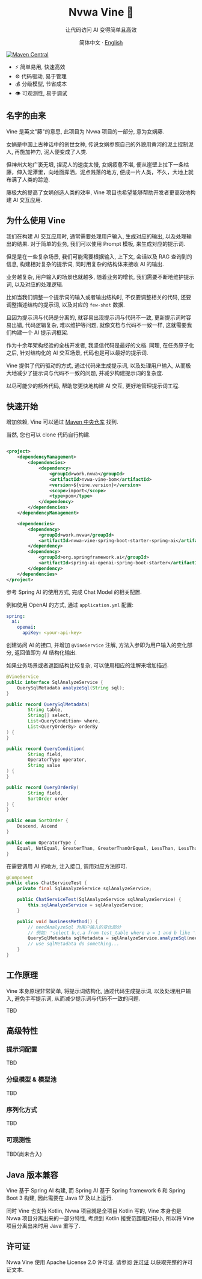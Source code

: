 <div align="center">

<h1>Nvwa Vine 🌿</h1>

让代码访问 AI 变得简单且高效

简体中文 · [English](./README.md)

</div>

[![Maven Central](https://maven-badges.herokuapp.com/maven-central/work.nvwa/nvwa-vine-bom/badge.png)](https://search.maven.org/artifact/work.nvwa/nvwa-vine-bom/)

- ⚡️ 简单易用, 快速高效
- ⚙️️ 代码驱动, 易于管理
- 💰 分级模型, 节省成本
- 👁 可观测性, 易于调试


## 名字的由来

Vine 是英文"藤"的意思, 此项目为 Nvwa 项目的一部分, 意为女娲藤.

女娲是中国上古神话中的创世女神, 传说女娲参照自己的外貌用黄河的泥土捏制泥人, 再施加神力, 泥人便变成了人类.

但神州大地广袤无垠, 捏泥人的速度太慢, 女娲疲惫不堪, 便从崖壁上拉下一条枯藤，伸入泥潭里，向地面挥洒，泥点溅落的地方, 便成一片人类，不久，大地上就布满了人类的踪迹.

藤极大的提高了女娲创造人类的效率, Vine 项目也希望能够帮助开发者更高效地构建 AI 交互应用.

## 为什么使用 Vine

我们在构建 AI 交互应用时, 通常需要处理用户输入, 生成对应的输出, 以及处理输出的结果.
对于简单的业务, 我们可以使用 Prompt 模板, 来生成对应的提示词.

但是是在一些复杂场景, 我们可能需要根据输入, 上下文, 会话以及 RAG 查询到的信息, 构建相对复杂的提示词, 同时用复杂的结构体来接收 AI 的输出.

业务越复杂, 用户输入的场景也就越多, 随着业务的增长, 我们需要不断地维护提示词, 以及对应的处理逻辑.

比如当我们调整一个提示词的输入或者输出结构时, 不仅要调整相关的代码, 还要调整描述结构的提示词, 以及对应的 `few-shot` 数据.

且因为提示词与代码是分离的, 就容易出现提示词与代码不一致, 更新提示词时容易出错, 代码逻辑复杂, 难以维护等问题, 就像文档与代码不一致一样, 这就需要我们构建一个 AI 提示词框架.

作为十余年架构经验的全栈开发者, 我坚信代码是最好的文档. 同理, 在任务原子化之后, 针对结构化的 AI 交互场景, 代码也是可以最好的提示词.

Vine 提供了代码驱动的方式, 通过代码来生成提示词, 以及处理用户输入, 从而极大地减少了提示词与代码不一致的问题, 并减少构建提示词的复杂度.

以尽可能少的额外代码, 帮助您更快地构建 AI 交互, 更好地管理提示词工程.

## 快速开始

增加依赖, Vine 可以通过 [Maven 中央仓库](https://central.sonatype.com/artifact/work.nvwa/nvwa-vine-bom) 找到.

当然, 您也可以 clone 代码自行构建.

```xml

<project>
    <dependencyManagement>
        <dependencies>
            <dependency>
                <groupId>work.nvwa</groupId>
                <artifactId>nvwa-vine-bom</artifactId>
                <version>${vine.version}</version>
                <scope>import</scope>
                <type>pom</type>
            </dependency>
        </dependencies>
    </dependencyManagement>

    <dependencies>
        <dependency>
            <groupId>work.nvwa</groupId>
            <artifactId>nvwa-vine-spring-boot-starter-spring-ai</artifactId>
        </dependency>
        <dependency>
            <groupId>org.springframework.ai</groupId>
            <artifactId>spring-ai-openai-spring-boot-starter</artifactId>
        </dependency>
    </dependencies>
</project>
```

参考 Spring AI 的使用方式, 完成 Chat Model 的相关配置.

例如使用 OpenAI 的方式, 通过 `application.yml` 配置:

```yaml
spring:
  ai:
    openai:
      apiKey: <your-api-key>
```

创建访问 AI 的接口, 并增加 `@VineService` 注解, 方法入参即为用户输入的变化部分, 返回值即为 AI 结构化输出.

如果业务场景或者返回结构比较复杂, 可以使用相应的注解来增加描述.

```java
@VineService
public interface SqlAnalyzeService {
    QuerySqlMetadata analyzeSql(String sql);
}

public record QuerySqlMetadata(
        String table,
        String[] select,
        List<QueryCondition> where,
        List<QueryOrderBy> orderBy
) {
}

public record QueryCondition(
        String field,
        OperatorType operator,
        String value
) {
}

public record QueryOrderBy(
        String field,
        SortOrder order
) {
}

public enum SortOrder {
    Descend, Ascend
}

public enum OperatorType {
    Equal, NotEqual, GreaterThan, GreaterThanOrEqual, LessThan, LessThanOrEqual, Like, NotLike, IsNull, IsNotNull, IsTrue, IsFalse,
}
```

在需要调用 AI 的地方, 注入接口, 调用对应方法即可.

```java
@Component
public class ChatServiceTest {
    private final SqlAnalyzeService sqlAnalyzeService;

    public ChatServiceTest(SqlAnalyzeService sqlAnalyzeService) {
        this.sqlAnalyzeService = sqlAnalyzeService;
    }

    public void businessMethod() {
        // needAnalyzeSql 为用户输入的变化部分
        // 例如: "select b,c,a from test_table where a = 1 and b like 'Zhang%' and c <= 3 order by created_time desc"
        QuerySqlMetadata sqlMetadata = sqlAnalyzeService.analyzeSql(needAnalyzeSql);
        // use sqlMetadata do something...
    }
}
```

## 工作原理
Vine 本身原理非常简单, 将提示词结构化, 通过代码生成提示词, 以及处理用户输入, 避免手写提示词, 从而减少提示词与代码不一致的问题.

TBD

## 高级特性

### 提示词配置

TBD

### 分级模型 & 模型池

TBD

### 序列化方式

TBD

### 可观测性

TBD(尚未合入)

## Java 版本兼容

Vine 基于 Spring AI 构建, 而 Spring AI 基于 Spring framework 6 和 Spring Boot 3 构建, 因此需要在 Java 17 及以上运行.

同时 Vine 也支持 Kotlin, Nvwa 项目就是全项目 Kotlin 写的, Vine 本身也是 Nvwa 项目分离出来的一部分特性, 考虑到 Kotlin 接受范围相对较小, 所以将 Vine 项目分离出来时用 Java 重写了.

## 许可证

Nvwa Vine 使用 Apache License 2.0 许可证. 请参阅 [许可证](./LICENSE) 以获取完整的许可证文本.

